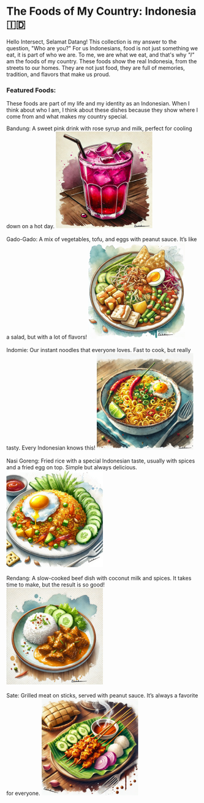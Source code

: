 # The Foods of My Country: Indonesia 🇮🇩

Hello Intersect, Selamat Datang! This collection is my answer to the question, "Who are you?" For us Indonesians, food is not just something we eat, it is part of who we are. To me, we are what we eat, and that's why *"I"* am the foods of my country. These foods show the real Indonesia, from the streets to our homes. They are not just food, they are full of memories, tradition, and flavors that make us proud.

### Featured Foods:

These foods are part of my life and my identity as an Indonesian. When I think about who I am, I think about these dishes because they show where I come from and what makes my country special.

Bandung: A sweet pink drink with rose syrup and milk, perfect for cooling down on a hot day.
<img src="https://raw.githubusercontent.com/rahilwan/design-my-profile-intersect/main/bandung.png" alt="Bandung" width="50%">
<br><br>
Gado-Gado: A mix of vegetables, tofu, and eggs with peanut sauce. It’s like a salad, but with a lot of flavors!
<img src="https://raw.githubusercontent.com/rahilwan/design-my-profile-intersect/main/gadogado.png" alt="Gado Gado" width="50%">
<br><br>
Indomie: Our instant noodles that everyone loves. Fast to cook, but really tasty. Every Indonesian knows this!
<img src="https://raw.githubusercontent.com/rahilwan/design-my-profile-intersect/main/indomie.png" alt="Indomie" width="50%">
<br><br>
Nasi Goreng: Fried rice with a special Indonesian taste, usually with spices and a fried egg on top. Simple but always delicious.
<img src="https://raw.githubusercontent.com/rahilwan/design-my-profile-intersect/main/nasigoreng.png" alt="Nasi Goreng" width="50%">
<br><br>
Rendang: A slow-cooked beef dish with coconut milk and spices. It takes time to make, but the result is so good!
<img src="https://raw.githubusercontent.com/rahilwan/design-my-profile-intersect/main/rendang.png" alt="Rendang" width="50%">
<br><br>
Sate: Grilled meat on sticks, served with peanut sauce. It’s always a favorite for everyone.
<img src="https://raw.githubusercontent.com/rahilwan/design-my-profile-intersect/main/sate.png" alt="Sate" width="50%">
